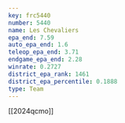 ```yaml
---
key: frc5440
number: 5440
name: Les Chevaliers
epa_end: 7.59
auto_epa_end: 1.6
teleop_epa_end: 3.71
endgame_epa_end: 2.28
winrate: 0.2727
district_epa_rank: 1461
district_epa_percentile: 0.1888
type: Team
---
```

[[2024qcmo]]
